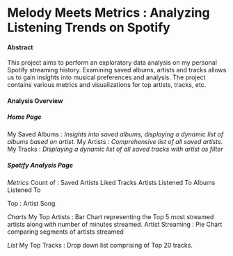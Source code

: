 # Melody Meets Metrics : Analyzing Listening Trends on Spotify

#### Abstract
This project aims to perform an exploratory data analysis on my personal Spotify streaming history. Examining saved albums, artists and tracks allows us to gain insights into musical preferences and analysis. The project contains various metrics and visualizations for top artists, tracks, etc. 

#### Analysis Overview
##### ***Home Page***
My Saved Albums : *Insights into saved albums, displaying a dynamic list of albums based on artist.* 
My Artists : *Comprehensive list of all saved artists.*
My Tracks : *Displaying a dynamic list of all saved tracks with artist as filter*

##### ***Spotify Analysis Page***
*Metrics*
Count of : Saved Artists
           Liked Tracks
           Artists Listened To
           Albums Listened To

Top :      Artist
           Song

*Charts*
My Top Artists : Bar Chart representing the Top 5 most streamed artists along with number of     minutes streamed. 
Artist Streaming : Pie Chart comparing segments of artists streamed 

*List*
My Top Tracks : Drop down list comprising of Top 20 tracks. 


           



